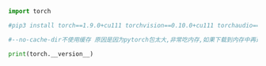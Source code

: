 
<BlogInfo title="1.pytorch安装" author="白日梦想猿" pv=0 read_times=0 pre_cost_time=0分13秒 category="人工智能" tag_list="['人工智能']" create_time="2021.07.14 15:16:03" update_time="2022.11.27 23:08:55" />

```python
import torch

#pip3 install torch==1.9.0+cu111 torchvision==0.10.0+cu111 torchaudio===0.9.0 -f https://download.pytorch.org/whl/torch_stable.html --no-cache-dir

#--no-cache-dir不使用缓存 原因是因为pytorch包太大,非常吃内存,如果下载到内存中再进行安装时,可能会出现内存溢出,报出MemoryError的错误

print(torch.__version__)
```
